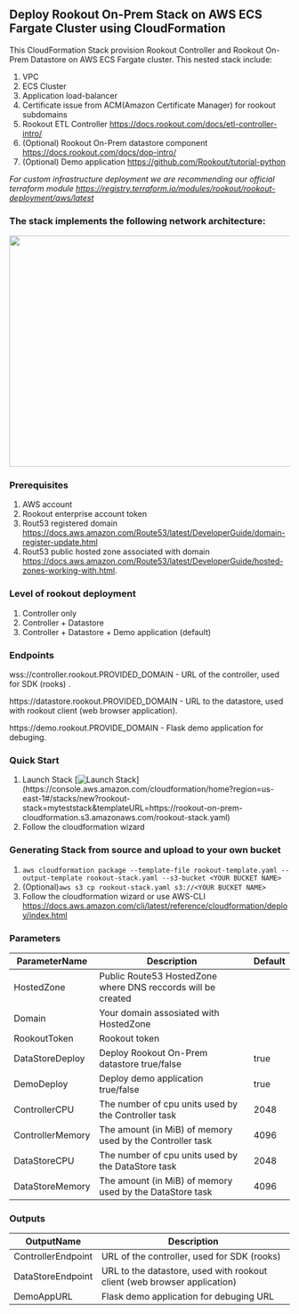 ## Deploy Rookout On-Prem Stack on AWS ECS Fargate Cluster using CloudFormation

This CloudFormation Stack provision Rookout Controller and Rookout On-Prem Datastore on AWS ECS Fargate cluster.
This nested stack include:
1. VPC
2. ECS Cluster
3. Application load-balancer
4. Certificate issue from ACM(Amazon Certificate Manager) for rookout subdomains
5. Rookout ETL Controller https://docs.rookout.com/docs/etl-controller-intro/
6. (Optional) Rookout On-Prem datastore component https://docs.rookout.com/docs/dop-intro/
7. (Optional) Demo application https://github.com/Rookout/tutorial-python

*For custom infrastructure deployment we are recommending our official terraform module https://registry.terraform.io/modules/rookout/rookout-deployment/aws/latest*
### The stack implements the following network architecture:

<img src="https://github.com/Rookout/terraform-aws-rookout-deployment/blob/main/documentation/AWS_Deployment_Plain_Network.jpgg" width="791" height="416">

### Prerequisites
1. AWS account
2. Rookout enterprise account token
3. Rout53 registered domain https://docs.aws.amazon.com/Route53/latest/DeveloperGuide/domain-register-update.html
4. Rout53 public hosted zone associated with domain https://docs.aws.amazon.com/Route53/latest/DeveloperGuide/hosted-zones-working-with.html.

### Level of rookout deployment
1. Controller only
2. Controller + Datastore
3. Controller + Datastore + Demo application (default)

### Endpoints
wss://controller.rookout.PROVIDED_DOMAIN - URL of the controller, used for SDK (rooks) .

https&#65279;://datastore.rookout.PROVIDED_DOMAIN - URL to the datastore, used with rookout client (web browser application).

https&#65279;://demo.rookout.PROVIDE_DOMAIN - Flask demo application for debuging.

### Quick Start

1. Launch Stack [![Launch Stack](https://s3.amazonaws.com/cloudformation-examples/cloudformation-launch-stack.png.)](https://console.aws.amazon.com/cloudformation/home?region=us-east-1#/stacks/new?rookout-stack=myteststack&templateURL=https://rookout-on-prem-cloudformation.s3.amazonaws.com/rookout-stack.yaml)
2. Follow the cloudformation wizard

### Generating Stack from source and upload to your own bucket

1. ```aws cloudformation package --template-file rookout-template.yaml --output-template rookout-stack.yaml --s3-bucket <YOUR BUCKET NAME>```
2. (Optional)```aws s3 cp rookout-stack.yaml s3://<YOUR BUCKET NAME>```
3. Follow the cloudformation wizard or use AWS-CLI https://docs.aws.amazon.com/cli/latest/reference/cloudformation/deploy/index.html

### Parameters

| ParameterName  | Description                                                 | Default |
| ------------- |-------------------------------------------------------------| ------------ |
|HostedZone| Public Route53 HostedZone where DNS reccords will be created ||
|Domain| Your domain assosiated with HostedZone                      ||
|RookoutToken| Rookout token                                               ||
|DataStoreDeploy| Deploy Rookout On-Prem datastore true/false                 |true|
|DemoDeploy| Deploy demo application true/false                          |true|
|ControllerCPU|The number of cpu units used by the Controller task|2048|
|ControllerMemory|The amount (in MiB) of memory used by the Controller task|4096|
|DataStoreCPU|The number of cpu units used by the DataStore task|2048|
|DataStoreMemory|The amount (in MiB) of memory used by the DataStore task|4096|

### Outputs
| OutputName  | Description |
| ------------- | ------------- |
|ControllerEndpoint|URL of the controller, used for SDK (rooks)|
|DataStoreEndpoint|URL to the datastore, used with rookout client (web browser application)|
|DemoAppURL|Flask demo application for debuging URL|

   